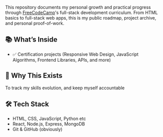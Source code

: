 This repository documents my personal growth and practical progress through [FreeCodeCamp](https://www.freecodecamp.org/)'s full-stack development curriculum. From HTML basics to full-stack web apps, this is my public roadmap, project archive, and personal proof-of-work.

## 📚 What’s Inside
- ✅ Certification projects (Responsive Web Design, JavaScript Algorithms, Frontend Libraries, APIs, and more)

## 🧠 Why This Exists
To track my skills evolution, and keep myself accountable 

## 🛠️ Tech Stack
- HTML, CSS, JavaScript, Python etc
- React, Node.js, Express, MongoDB
- Git & GitHub (obviously)
